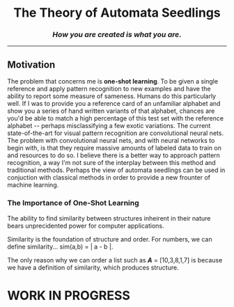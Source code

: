 <center>
    <h1>The Theory of Automata Seedlings</h1>
    <h3><i>How you are created is what you are.</i></h3>
</center>
<hr/>
<h2>Motivation</h2>
<p>
The problem that concerns me is <b>one-shot learning</b>.
To be given a single reference and apply pattern recognition to new examples and have the ability to report some measure
of sameness. Humans do this particularly well. If I was to provide you a reference card of an unfamiliar alphabet and
show you a series of hand written variants of that alphabet, chances are you'd be able to match a high percentage of
this test set with the reference alphabet -- perhaps misclassifying a few exotic variations. The current state-of-the-art
for visual pattern recognition are convolutional neural nets. The problem with convolutional neural nets, and with
neural networks to begin with, is that they require massive amounts of labeled data to train on and resources to do so.
I believe there is a better way to approach pattern recognition, a way I'm not sure of the interplay between this method
and traditional methods. Perhaps the view of automata seedlings can be used in conjuction with classical methods in order
to provide a new frounter of machine learning.
</p>

<h3>The Importance of One-Shot Learning</h3>
<p>
The ability to find similarity between structures inheirent in their nature bears unprecidented power for computer applications.



Similarity is the foundation of structure and order. For numbers, we can define similarity... sim(a,b) = | a - b |.

The only reason why we can order a list such as <b><i>A</i></b> = [10,3,8,1,7] is because we have a definition of similarity,
which produces structure.
</p>


<h1>WORK IN PROGRESS</h1>